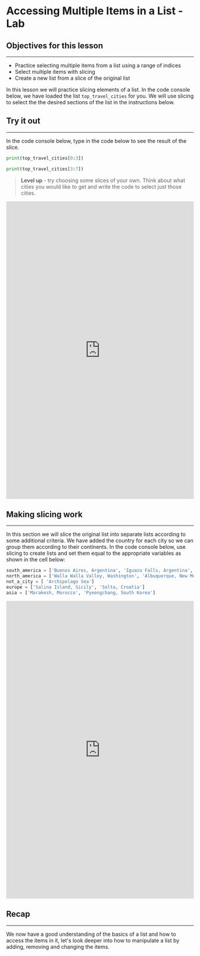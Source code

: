 # Accessing Multiple Items in a List  - Lab

## Objectives for this lesson

***

* Practice selecting multiple items from a list using a range of indices
* Select multiple items with slicing
* Create a new list from a slice of the original list

In this lesson we will practice slicing elements of a list.  In the code console below, we have loaded the list `top_travel_cities` for you.  We will use slicing to select the the desired sections of the list in the instructions below.

## Try it out

***

In the code console below, type in the code below to see the result of the slice.

```python
print(top_travel_cities[0:3])

print(top_travel_cities[3:7])
```
>**Level up** - try choosing some slices of your own.  Think about what cities you would like to get and write the code to select just those cities.

<iframe frameborder="0" width="100%" height="800" src="https://repl.it/@DSExperience/CitiesTry4?lite=true"></iframe>


## Making slicing work

***

In this section we will slice the original list into separate lists according to some additional criteria.  We have added the country for each city so we can group them according to their continents.  In the code console below, use slicing to create lists and set them equal to the appropriate variables as shown in the cell below:

```python
south_america = ['Buenos Aires, Argentina', 'Iguazu Falls, Argentina', 'Los Cabos, Mexico']
north_america = ['Walla Walla Valley, Washington', 'Albuquerque, New Mexico', 'Greenville, South Carolina', 'Toronto, Canada']
not_a_city = [ 'Archipelago Sea']
europe = ['Salina Island, Sicily', 'Solta, Croatia']
asia = ['Marakesh, Morocco', 'Pyeongchang, South Korea']
```

<iframe frameborder="0" width="100%" height="800" src="https://repl.it/@DSExperience/CitiesTry5?lite=true"></iframe>


## Recap

***

We now have a good understanding of the basics of a list and how to access the items in it, let's look deeper into how to manipulate a list by adding, removing and changing the items.


